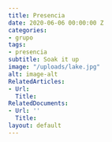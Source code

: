 ```yaml
---
title: Presencia
date: 2020-06-06 00:00:00 Z
categories:
- grupo
tags:
- presencia
subtitle: Soak it up
image: "/uploads/lake.jpg"
alt: image-alt
RelatedArticles:
- Url: 
  Title: 
RelatedDocuments:
- Url: ''
  Title: 
layout: default
---
```


